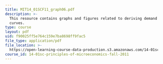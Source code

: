 ```yaml
---
title: MIT14_01SCF11_graph06.pdf
description: >-
  This resource contains graphs and figures related to deriving demand and
  curves.
type: course
layout: pdf
uid: f90025ff5e764c159e7ba8698ff9fac5
file_type: application/pdf
file_location: >-
  https://open-learning-course-data-production.s3.amazonaws.com/14-01sc-principles-of-microeconomics-fall-2011/f90025ff5e764c159e7ba8698ff9fac5_MIT14_01SCF11_graph06.pdf
course_id: 14-01sc-principles-of-microeconomics-fall-2011
---
```

